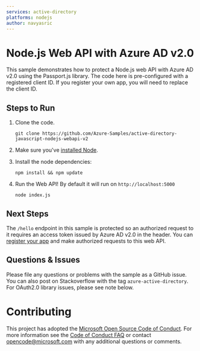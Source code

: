 ```yaml
---
services: active-directory
platforms: nodejs
author: navyasric
---
```


# Node.js Web API with Azure AD v2.0
This sample demonstrates how to protect a Node.js web API with Azure AD v2.0 using the Passport.js library. The code here is pre-configured with a registered client ID. If you register your own app, you will need to replace the client ID.

## Steps to Run

1. Clone the code.

	```git clone https://github.com/Azure-Samples/active-directory-javascript-nodejs-webapi-v2```

2. Make sure you've [installed Node](https://nodejs.org/en/download/).

4. Install the node dependencies: 

	```
	npm install && npm update
	```
5. Run the Web API! By default it will run on `http://localhost:5000`

	```
	node index.js
	```

## Next Steps
The `/hello` endpoint in this sample is protected so an authorized request to it requires an access token issued by Azure AD v2.0 in the header. You can [register your app](https://go.microsoft.com/fwlink/?linkid=2083908) and make authorized requests to this web API.

## Questions & Issues

Please file any questions or problems with the sample as a GitHub issue.  You can also post on Stackoverflow with the tag `azure-active-directory`. For OAuth2.0 library issues, please see note below. 

# Contributing

This project has adopted the [Microsoft Open Source Code of Conduct](https://opensource.microsoft.com/codeofconduct/). For more information see the [Code of Conduct FAQ](https://opensource.microsoft.com/codeofconduct/faq/) or contact [opencode@microsoft.com](mailto:opencode@microsoft.com) with any additional questions or comments.
